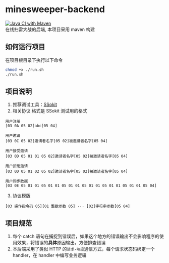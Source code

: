 # minesweeper-backend
[![Java CI with Maven](https://github.com/I-Info/minesweeper-server/actions/workflows/maven.yml/badge.svg)](https://github.com/I-Info/minesweeper-server/actions/workflows/maven.yml)      
在线扫雷大战的后端, 本项目采用 maven 构建

## 如何运行项目

在项目根目录下执行以下命令

```bash
chmod +x ./run.sh
./run.sh
```

## 项目说明

1. 推荐调试工具：[SSokit](https://github.com/rangaofei/SSokit-qmake)
2. 相关协议 格式是 SSokit 测试用的格式
```
用户注册
[03 0A 05 02]abc[05 04]

用户邀请
[03 0C 05 02]邀请者名字[05 02]被邀请者名字[05 04]

用户接受邀请
[03 0D 05 01 01 05 02]邀请者名字[05 02]被邀请者名字[05 04]

用户拒绝邀请
[03 0D 05 01 02 05 02]邀请者名字[05 02]被邀请者名字[05 04]

用户同步数据
[03 0E 05 01 01 05 01 01 05 01 01 05 01 01 05 01 01 05 01 01 05 04]

```
3. 协议模版
```
[03 操作指令码 05][01 整数参数 05] ··· [02]字符串参数[05 04]
```

## 项目规范
1. 每个 catch 语句在捕捉到错误后，如果这个地方的错误输出不会影响程序的使用效果，将错误的**具体**原因输出，方便排查错误
2. 本后端采用了类似 HTTP 的`请求-响应`通信方式，每个请求状态码绑定一个 handler，在 handler 中编写业务逻辑
